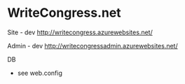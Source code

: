 WriteCongress.net
=============

Site - dev
http://writecongress.azurewebsites.net/

Admin - dev
http://writecongressadmin.azurewebsites.net/


DB
- see web.config
